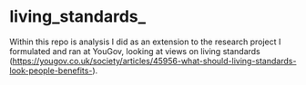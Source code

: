 # living_standards_

Within this repo is analysis I did as an extension to the research project I formulated and ran at YouGov, looking at views on living standards (https://yougov.co.uk/society/articles/45956-what-should-living-standards-look-people-benefits-).
